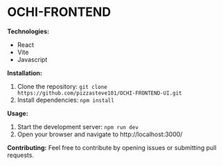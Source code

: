 # OCHI-FRONTEND


**Technologies:**
* React
* Vite
* Javascript

**Installation:**
1. Clone the repository: `git clone https://github.com/pizzasteve101/OCHI-FRONTEND-UI.git`
2. Install dependencies: `npm install`


**Usage:**
1. Start the development server: `npm run dev`
2. Open your browser and navigate to http://localhost:3000/

**Contributing:**
Feel free to contribute by opening issues or submitting pull requests.
